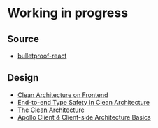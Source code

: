 # Working in progress

## Source

- <a href="https://github.com/alan2207/bulletproof-react">bulletproof-react</a>

## Design

- <a href="https://dev.to/bespoyasov/clean-architecture-on-frontend-4311">Clean Architecture on Frontend</a>
- <a href="https://dev.to/thekarel/end-to-end-type-safety-in-clean-architecture-48la">End-to-end Type Safety in Clean Architecture</a>
- <a href="https://blog.cleancoder.com/uncle-bob/2012/08/13/the-clean-architecture.html">The Clean Architecture</a>
- <a href="https://www.apollographql.com/blog/apollo-client/architecture/client-side-architecture-basics/">Apollo Client & Client-side Architecture
  Basics</a>
  <a href="https://itnext.io/dependency-injection-in-react-using-inversifyjs-now-with-react-hooks-64f7f077cde6"></a>
  <a href=""></a>
